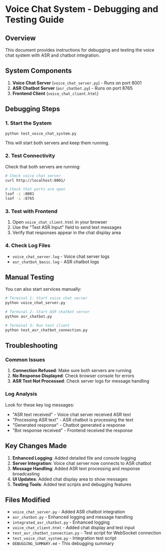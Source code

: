 # Voice Chat System - Debugging and Testing Guide

## Overview

This document provides instructions for debugging and testing the voice chat system with ASR and chatbot integration.

## System Components

1. **Voice Chat Server** (`voice_chat_server.py`) - Runs on port 8001
2. **ASR Chatbot Server** (`asr_chatbot.py`) - Runs on port 8765
3. **Frontend Client** (`voice_chat_client.html`)

## Debugging Steps

### 1. Start the System

```bash
python test_voice_chat_system.py
```

This will start both servers and keep them running.

### 2. Test Connectivity

Check that both servers are running:
```bash
# Check voice chat server
curl http://localhost:8001/

# Check that ports are open
lsof -i :8001
lsof -i :8765
```

### 3. Test with Frontend

1. Open `voice_chat_client.html` in your browser
2. Use the "Test ASR Input" field to send text messages
3. Verify that responses appear in the chat display area

### 4. Check Log Files

- `voice_chat_server.log` - Voice chat server logs
- `asr_chatbot_basic.log` - ASR chatbot logs

## Manual Testing

You can also start services manually:

```bash
# Terminal 1: Start voice chat server
python voice_chat_server.py

# Terminal 2: Start ASR chatbot server
python asr_chatbot.py

# Terminal 3: Run test client
python test_asr_chatbot_connection.py
```

## Troubleshooting

### Common Issues

1. **Connection Refused**: Make sure both servers are running
2. **No Response Displayed**: Check browser console for errors
3. **ASR Text Not Processed**: Check server logs for message handling

### Log Analysis

Look for these key log messages:
- "ASR text received" - Voice chat server received ASR text
- "Processing ASR text" - ASR chatbot is processing the text
- "Generated response" - Chatbot generated a response
- "Bot response received" - Frontend received the response

## Key Changes Made

1. **Enhanced Logging**: Added detailed file and console logging
2. **Server Integration**: Voice chat server now connects to ASR chatbot
3. **Message Handling**: Added ASR text processing and response broadcasting
4. **UI Updates**: Added chat display area to show messages
5. **Testing Tools**: Added test scripts and debugging features

## Files Modified

- `voice_chat_server.py` - Added ASR chatbot integration
- `asr_chatbot.py` - Enhanced logging and message handling
- `integrated_asr_chatbot.py` - Enhanced logging
- `voice_chat_client.html` - Added chat display and test input
- `test_asr_chatbot_connection.py` - Test script for WebSocket connection
- `test_voice_chat_system.py` - Integration test script
- `DEBUGGING_SUMMARY.md` - This debugging summary